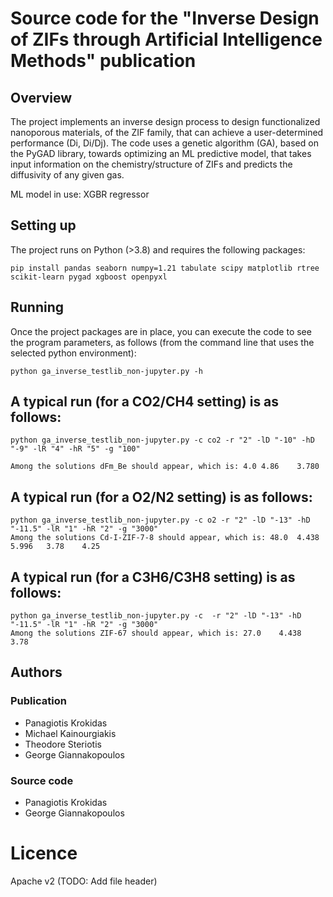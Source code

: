 # Source code for the "Inverse Design of ZIFs through Artificial Intelligence Methods" publication
## Overview
The project implements an inverse design process to design functionalized nanoporous materials, of the ZIF family,
that can achieve a user-determined performance (Di, Di/Dj). The code uses a genetic algorithm (GA), based on the PyGAD library, towards
optimizing an ML predictive model, that takes input information on the chemistry/structure of ZIFs and predicts the diffusivity of any given gas.

ML model in use: XGBR regressor

## Setting up
The project runs on Python (>3.8) and requires the following packages: 

    pip install pandas seaborn numpy=1.21 tabulate scipy matplotlib rtree scikit-learn pygad xgboost openpyxl

[//]: # (or)

[//]: # (conda install seaborn numpy=1.21 tabulate scipy matplotlib rtree scikit-learn pygad xgboost openpyxl)

## Running
Once the project packages are in place, you can execute the code to see the program parameters, as follows (from the command line that uses the selected python environment):

    python ga_inverse_testlib_non-jupyter.py -h

## A typical run (for a CO2/CH4 setting) is as follows:

    python ga_inverse_testlib_non-jupyter.py -c co2 -r "2" -lD "-10" -hD "-9" -lR "4" -hR "5" -g "100"

    Among the solutions dFm_Be should appear, which is: 4.0	4.86	3.780

## A typical run (for a O2/N2 setting) is as follows:
    
    python ga_inverse_testlib_non-jupyter.py -c o2 -r "2" -lD "-13" -hD "-11.5" -lR "1" -hR "2" -g "3000"
    Among the solutions Cd-I-ZIF-7-8 should appear, which is: 48.0	4.438	5.996	3.78	4.25

## A typical run (for a C3H6/C3H8 setting) is as follows:
    
    python ga_inverse_testlib_non-jupyter.py -c  -r "2" -lD "-13" -hD "-11.5" -lR "1" -hR "2" -g "3000"
    Among the solutions ZIF-67 should appear, which is: 27.0	4.438	3.78

## Authors
### Publication
- Panagiotis Krokidas
- Michael Kainourgiakis
- Theodore Steriotis
- George Giannakopoulos
### Source code
- Panagiotis Krokidas
- George Giannakopoulos

# Licence
Apache v2 (TODO: Add file header)